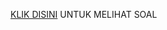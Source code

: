 [KLIK DISINI](https://drive.google.com/drive/u/1/folders/1sL_hcZOQOnBGtclFIS7lRFZKDO_a8Dni) UNTUK MELIHAT SOAL

